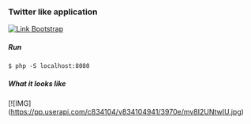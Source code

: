 ### Twitter like application 

[![Link Bootstrap](https://img.shields.io/badge/twitter-bootstrap-green.svg
)](https://getbootstrap.com)

##### Run

``` 
$ php -S localhost:8080
```

##### What it looks like
[![IMG] (https://pp.userapi.com/c834104/v834104941/3970e/mv8I2UNtwIU.jpg)
